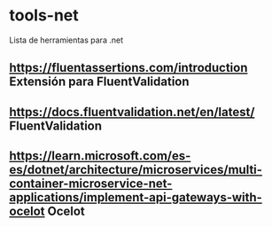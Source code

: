 # tools-net
Lista de herramientas para .net 

## https://fluentassertions.com/introduction Extensión para FluentValidation
## https://docs.fluentvalidation.net/en/latest/ FluentValidation
## https://learn.microsoft.com/es-es/dotnet/architecture/microservices/multi-container-microservice-net-applications/implement-api-gateways-with-ocelot Ocelot
## 
